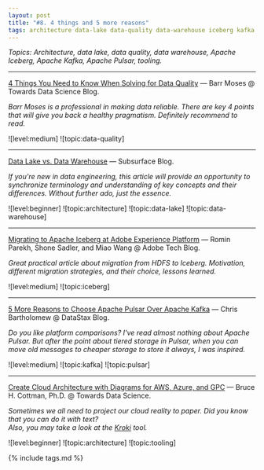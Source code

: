 ```yaml
---
layout: post
title: "#8. 4 things and 5 more reasons"
tags: architecture data-lake data-quality data-warehouse iceberg kafka pulsar tooling
---
```


*Topics: Architecture, data lake, data quality, data warehouse, Apache Iceberg, Apache Kafka, Apache Pulsar, tooling.*

<!--cut-->

---

[4 Things You Need to Know When Solving for Data Quality](https://towardsdatascience.com/4-things-you-need-to-know-when-solving-for-data-quality-4abf6d31b2c9) — Barr Moses @ Towards Data Science Blog.

*Barr Moses is a professional in making data reliable. There are key 4 points that will give you back a healthy pragmatism. Definitely recommend to read.*

![level:medium] ![topic:data-quality]

---

[Data Lake vs. Data Warehouse](https://www.dremio.com/subsurface/data-lake-vs-data-warehouse/) — Subsurface Blog.

*If you're new in data engineering, this article will provide an opportunity to synchronize terminology and understanding of key concepts and their differences. Without further ado, just the essence.*

![level:beginner] ![topic:architecture] ![topic:data-lake] ![topic:data-warehouse]

---

[Migrating to Apache Iceberg at Adobe Experience Platform](https://medium.com/adobetech/migrating-to-apache-iceberg-at-adobe-experience-platform-40fa80f8b8de) — Romin Parekh, Shone Sadler, and Miao Wang @ Adobe Tech Blog.

*Great practical article about migration from HDFS to Iceberg. Motivation, different migration strategies, and their choice, lessons learned.*

![level:medium] ![topic:iceberg]

---

[5 More Reasons to Choose Apache Pulsar Over Apache Kafka](https://medium.com/building-the-open-data-stack/5-more-reasons-to-choose-apache-pulsar-over-apache-kafka-c09b259e3691) — Chris Bartholomew @ DataStax Blog.

*Do you like platform comparisons? I've read almost nothing about Apache Pulsar. But after the point about tiered storage in Pulsar, when you can move old messages to cheaper storage to store it always, I was inspired.*

![level:medium] ![topic:kafka] ![topic:pulsar]

---

[Create Cloud Architecture with Diagrams for AWS, Azure, and GPC](https://towardsdatascience.com/create-cloud-architecture-with-diagrams-for-aws-azure-and-gpc-8fb528f6c6cf) — Bruce H. Cottman, Ph.D. @ Towards Data Science.

*Sometimes we all need to project our cloud reality to paper. Did you know that you can do it with text?  
Also, you may take a look at the [Kroki](https://kroki.io/) tool.*

![level:beginner] ![topic:architecture] ![topic:tooling]

{% include tags.md %}
